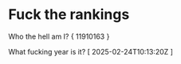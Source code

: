 # Fuck the rankings

Who the hell am I?
{ 11910163 }

What fucking year is it?
[ 2025-02-24T10:13:20Z ]
